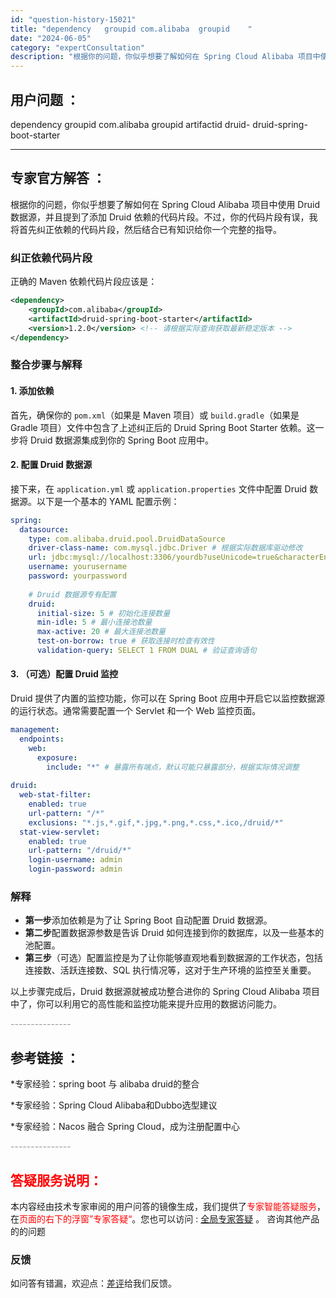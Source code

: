 ```yaml
---
id: "question-history-15021"
title: "dependency   groupid com.alibaba  groupid    "
date: "2024-06-05"
category: "expertConsultation"
description: "根据你的问题，你似乎想要了解如何在 Spring Cloud Alibaba 项目中使用 Druid 数据源，并且提到了添加 Druid 依赖的代码片段。不过，你的代码片段有误，我将首先纠正依赖的代码片段，然后结合已有知识给你一个完整的指导。### 纠正依赖代码片段正确的 Maven 依赖代码片段应"
---
```


## 用户问题 ： 
 dependency   groupid com.alibaba  groupid   artifactid druid- druid-spring-boot-starter  

---------------
## 专家官方解答 ：

根据你的问题，你似乎想要了解如何在 Spring Cloud Alibaba 项目中使用 Druid 数据源，并且提到了添加 Druid 依赖的代码片段。不过，你的代码片段有误，我将首先纠正依赖的代码片段，然后结合已有知识给你一个完整的指导。

### 纠正依赖代码片段
正确的 Maven 依赖代码片段应该是：

```xml
<dependency>
    <groupId>com.alibaba</groupId>
    <artifactId>druid-spring-boot-starter</artifactId>
    <version>1.2.0</version> <!-- 请根据实际查询获取最新稳定版本 -->
</dependency>
```

### 整合步骤与解释

#### 1. 添加依赖
首先，确保你的 `pom.xml`（如果是 Maven 项目）或 `build.gradle`（如果是 Gradle 项目）文件中包含了上述纠正后的 Druid Spring Boot Starter 依赖。这一步将 Druid 数据源集成到你的 Spring Boot 应用中。

#### 2. 配置 Druid 数据源
接下来，在 `application.yml` 或 `application.properties` 文件中配置 Druid 数据源。以下是一个基本的 YAML 配置示例：

```yaml
spring:
  datasource:
    type: com.alibaba.druid.pool.DruidDataSource
    driver-class-name: com.mysql.jdbc.Driver # 根据实际数据库驱动修改
    url: jdbc:mysql://localhost:3306/yourdb?useUnicode=true&characterEncoding=utf8&serverTimezone=UTC # 数据库URL
    username: yourusername
    password: yourpassword
    
    # Druid 数据源专有配置
    druid:
      initial-size: 5 # 初始化连接数量
      min-idle: 5 # 最小连接池数量
      max-active: 20 # 最大连接池数量
      test-on-borrow: true # 获取连接时检查有效性
      validation-query: SELECT 1 FROM DUAL # 验证查询语句
```

#### 3. （可选）配置 Druid 监控
Druid 提供了内置的监控功能，你可以在 Spring Boot 应用中开启它以监控数据源的运行状态。通常需要配置一个 Servlet 和一个 Web 监控页面。

```yaml
management:
  endpoints:
    web:
      exposure:
        include: "*" # 暴露所有端点，默认可能只暴露部分，根据实际情况调整
      
druid:
  web-stat-filter:
    enabled: true
    url-pattern: "/*"
    exclusions: "*.js,*.gif,*.jpg,*.png,*.css,*.ico,/druid/*"
  stat-view-servlet:
    enabled: true
    url-pattern: "/druid/*"
    login-username: admin
    login-password: admin
```

### 解释
- **第一步**添加依赖是为了让 Spring Boot 自动配置 Druid 数据源。
- **第二步**配置数据源参数是告诉 Druid 如何连接到你的数据库，以及一些基本的池配置。
- **第三步**（可选）配置监控是为了让你能够直观地看到数据源的工作状态，包括连接数、活跃连接数、SQL 执行情况等，这对于生产环境的监控至关重要。

以上步骤完成后，Druid 数据源就被成功整合进你的 Spring Cloud Alibaba 项目中了，你可以利用它的高性能和监控功能来提升应用的数据访问能力。


<font color="#949494">---------------</font> 


## 参考链接 ：

*专家经验：spring boot 与 alibaba druid的整合 
 
 *专家经验：Spring Cloud Alibaba和Dubbo选型建议 
 
 *专家经验：Nacos 融合 Spring Cloud，成为注册配置中心 


 <font color="#949494">---------------</font> 
 


## <font color="#FF0000">答疑服务说明：</font> 

本内容经由技术专家审阅的用户问答的镜像生成，我们提供了<font color="#FF0000">专家智能答疑服务</font>，在<font color="#FF0000">页面的右下的浮窗”专家答疑“</font>。您也可以访问 : [全局专家答疑](https://answer.opensource.alibaba.com/docs/intro) 。 咨询其他产品的的问题

### 反馈
如问答有错漏，欢迎点：[差评](https://ai.nacos.io/user/feedbackByEnhancerGradePOJOID?enhancerGradePOJOId=15090)给我们反馈。
